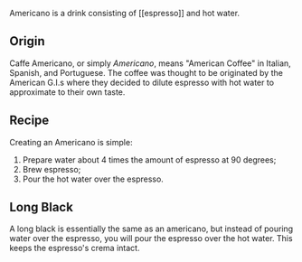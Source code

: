 Americano is a drink consisting of [[espresso]] and hot water.
## Origin
Caffe Americano, or simply *Americano*, means "American Coffee" in Italian, Spanish, and Portuguese. The coffee was thought to be originated by the American G.I.s where they decided to dilute espresso with hot water to approximate to their own taste.
## Recipe
Creating an Americano is simple:
1. Prepare water about 4 times the amount of espresso at 90 degrees;
2. Brew espresso;
3. Pour the hot water over the espresso.
## Long Black
A long black is essentially the same as an americano, but instead of pouring water over the espresso, you will pour the espresso over the hot water. This keeps the espresso's crema intact.